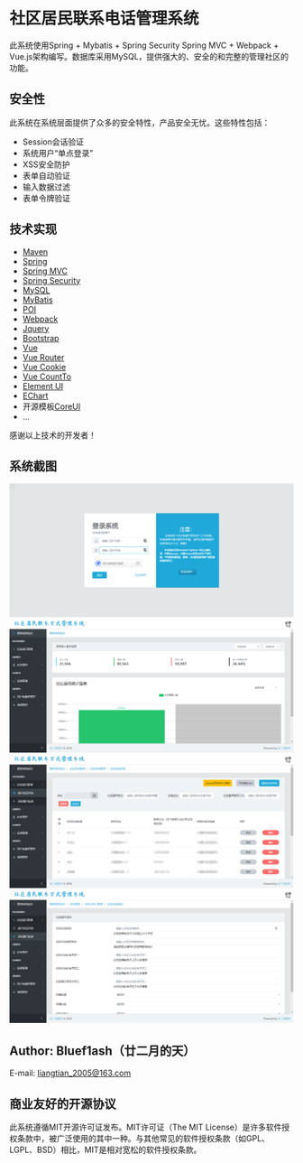 # 社区居民联系电话管理系统

此系统使用Spring + Mybatis + Spring Security Spring MVC + Webpack + Vue.js架构编写。数据库采用MySQL，提供强大的、安全的和完整的管理社区的功能。

## 安全性

此系统在系统层面提供了众多的安全特性，产品安全无忧。这些特性包括：

- Session会话验证
- 系统用户“单点登录”
- XSS安全防护
- 表单自动验证
- 输入数据过滤
- 表单令牌验证

## 技术实现

- [Maven](https://maven.apache.org)
- [Spring](https://spring.io)
- [Spring MVC](https://spring.io/projects/spring-framework)
- [Spring Security](https://spring.io/projects/spring-security)
- [MySQL](https://www.mysql.com)
- [MyBatis](https://github.com/mybatis)
- [POI](https://poi.apache.org)
- [Webpack](https://github.com/webpack/webpack)
- [Jquery](https://jquery.com)
- [Bootstrap](https://getbootstrap.com)
- [Vue](https://github.com/vuejs/vue)
- [Vue Router](https://github.com/vuejs/vue-router)
- [Vue Cookie](https://github.com/alfhen/vue-cookie)
- [Vue CountTo](https://github.com/PanJiaChen/vue-countTo)
- [Element UI](https://element.eleme.io)
- [EChart](https://echarts.baidu.com)
- 开源模板[CoreUI](https://github.com/coreui)
- ...

感谢以上技术的开发者！

## 系统截图

![image](https://github.com/bluef1ash/phone_number_manager/raw/master/src/design/screenshot/login.png)
![image](https://github.com/bluef1ash/phone_number_manager/raw/master/src/design/screenshot/index.png)
![image](https://github.com/bluef1ash/phone_number_manager/raw/master/src/design/screenshot/list.png)
![image](https://github.com/bluef1ash/phone_number_manager/raw/master/src/design/screenshot/create.png)

## Author: Bluef1ash（廿二月的天）

E-mail: liangtian_2005@163.com

## 商业友好的开源协议

此系统遵循MIT开源许可证发布。MIT许可证（The MIT License）是许多软件授权条款中，被广泛使用的其中一种。与其他常见的软件授权条款（如GPL、LGPL、BSD）相比，MIT是相对宽松的软件授权条款。
